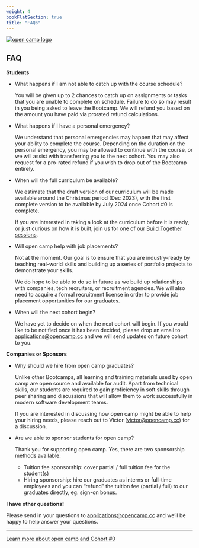 ```yaml
---
weight: 4
bookFlatSection: true
title: "FAQs"
---
```


[![open camp logo](/logo.png)](/)

## FAQ

**Students**

- What happens if I am not able to catch up with the course schedule?
    
    You will be given up to 2 chances to catch up on assignments or tasks that
    you are unable to complete on schedule. Failure to do so may result in you
    being asked to leave the Bootcamp. We will refund you based on the amount
    you have paid via prorated refund calculations.
    
- What happens if I have a personal emergency?
    
    We understand that personal emergencies may happen that may affect your
    ability to complete the course. Depending on the duration on the personal
    emergency, you may be allowed to continue with the course, or we will
    assist with transferring you to the next cohort. You may also request for a
    pro-rated refund if you wish to drop out of the Bootcamp entirely.
    
- When will the full curriculum be available?
    
    We estimate that the draft version of our curriculum will be made available
    around the Christmas period (Dec 2023), with the first complete version to
    be available by July 2024 once Cohort #0 is complete.

    If you are interested in taking a look at the curriculum before it is ready,
    or just curious on how it is built, join us for one of our [Build Together
    sessions](/docs/build-together).
    
- Will open camp help with job placements?
    
    Not at the moment. Our goal is to ensure that you are industry-ready by
    teaching real-world skills and building up a series of portfolio projects
    to demonstrate your skills.
    
    We do hope to be able to do so in future as we build up relationships with
    companies, tech recruiters, or recruitment agencies. We will also need to
    acquire a formal recruitment license in order to provide job placement
    opportunities for our graduates.


- When will the next cohort begin?
    
    We have yet to decide on when the next cohort will begin. If you would like
    to be notified once it has been decided, please drop an email to
    applications@opencamp.cc and we will send updates on future cohort to you.


    

**Companies or Sponsors**

- Why should we hire from open camp graduates?
    
    Unlike other Bootcamps, all learning and training materials used by open camp are open source and available for audit. Apart from technical skills, our students are required to gain proficiency in soft skills through peer sharing and discussions that will allow them to work successfully in modern software development teams.
    
    If you are interested in discussing how open camp might be able to help your hiring needs, please reach out to Victor (victor@opencamp.cc) for a discussion.
    
- Are we able to sponsor students for open camp?
    
    Thank you for supporting open camp. Yes, there are two sponsorship methods available:
    
    - Tuition fee sponsorship: cover partial / full tuition fee for the student(s)
    - Hiring sponsorship: hire our graduates as interns or full-time employees and you can “refund” the tuition fee (partial / full) to our graduates directly, eg. sign-on bonus.

**I have other questions!**

Please send in your questions to applications@opencamp.cc and we’ll be happy to help answer your questions.

---

[Learn more about open camp and Cohort #0](/)
